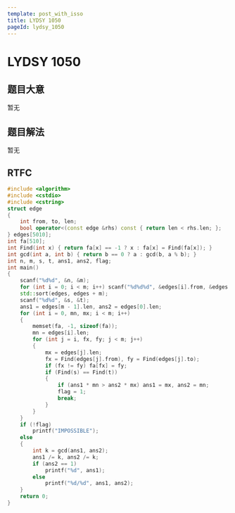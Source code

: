 ```yaml
---
template: post_with_isso
title: LYDSY 1050
pageId: lydsy_1050
---
```


# LYDSY 1050
<span id="poem"></span><script>$(function(){$.ajax('/api/poem?rnd='+Date.now()+Math.random()).done(function(data){$('#poem').text(data);});});</script>
## 题目大意
暂无

## 题目解法
暂无

## RTFC

```cpp
#include <algorithm>
#include <cstdio>
#include <cstring>
struct edge
{
    int from, to, len;
    bool operator<(const edge &rhs) const { return len < rhs.len; };
} edges[5010];
int fa[510];
int Find(int x) { return fa[x] == -1 ? x : fa[x] = Find(fa[x]); }
int gcd(int a, int b) { return b == 0 ? a : gcd(b, a % b); }
int n, m, s, t, ans1, ans2, flag;
int main()
{
    scanf("%d%d", &n, &m);
    for (int i = 0; i < m; i++) scanf("%d%d%d", &edges[i].from, &edges[i].to, &edges[i].len);
    std::sort(edges, edges + m);
    scanf("%d%d", &s, &t);
    ans1 = edges[m - 1].len, ans2 = edges[0].len;
    for (int i = 0, mn, mx; i < m; i++)
    {
        memset(fa, -1, sizeof(fa));
        mn = edges[i].len;
        for (int j = i, fx, fy; j < m; j++)
        {
            mx = edges[j].len;
            fx = Find(edges[j].from), fy = Find(edges[j].to);
            if (fx != fy) fa[fx] = fy;
            if (Find(s) == Find(t))
            {
                if (ans1 * mn > ans2 * mx) ans1 = mx, ans2 = mn;
                flag = 1;
                break;
            }
        }
    }
    if (!flag)
        printf("IMPOSSIBLE");
    else
    {
        int k = gcd(ans1, ans2);
        ans1 /= k, ans2 /= k;
        if (ans2 == 1)
            printf("%d", ans1);
        else
            printf("%d/%d", ans1, ans2);
    }
    return 0;
}
```
<div id="__comment"></div>
